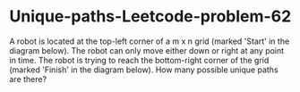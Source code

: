 # Unique-paths-Leetcode-problem-62
A robot is located at the top-left corner of a m x n grid (marked 'Start' in the diagram below).  The robot can only move either down or right at any point in time. The robot is trying to reach the bottom-right corner of the grid (marked 'Finish' in the diagram below).  How many possible unique paths are there?
